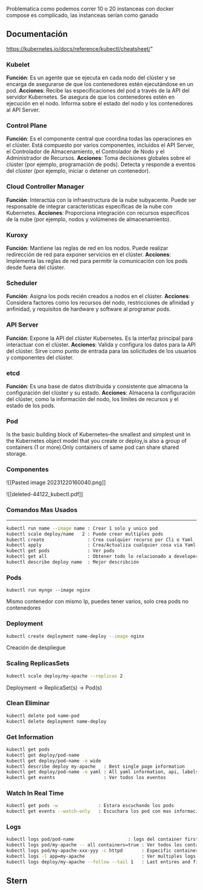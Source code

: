 Problematica como podemos correr 10 o 20 instanceas con docker compose es complicado, las instanceas serían como ganado

## Documentación
https://kubernetes.io/docs/reference/kubectl/cheatsheet/"



### Kubelet
  **Función**: Es un agente que se ejecuta en cada nodo del clúster y se encarga de asegurarse de que los contenedores estén ejecutándose en un pod.
  **Acciones**:
      Recibe las especificaciones del pod a través de la API del servidor Kubernetes.
      Se asegura de que los contenedores estén en ejecución en el nodo.
      Informa sobre el estado del nodo y los contenedores al API Server.
### Control Plane 
  **Función**: Es el componente central que coordina todas las operaciones en el clúster. Está compuesto por varios componentes, incluidos el API Server, el Controlador de Almacenamiento, el Controlador de Nodo y el Administrador de Recursos.
  **Acciones**:
      Toma decisiones globales sobre el clúster (por ejemplo, programación de pods).
      Detecta y responde a eventos del clúster (por ejemplo, iniciar o detener un contenedor).
### Cloud Controller Manager 
  **Función**: Interactúa con la infraestructura de la nube subyacente. Puede ser responsable de integrar características específicas de la nube con Kubernetes.
  **Acciones**:
      Proporciona integración con recursos específicos de la nube (por ejemplo, nodos y volúmenes de almacenamiento).
### Kuroxy 
  **Función**: Mantiene las reglas de red en los nodos. Puede realizar redirección de red para exponer servicios en el clúster.
  **Acciones**:
      Implementa las reglas de red para permitir la comunicación con los pods desde fuera del clúster.
### Scheduler 
  **Función**: Asigna los pods recién creados a nodos en el clúster.
  **Acciones**:
      Considera factores como los recursos del nodo, restricciones de afinidad y anfinidad, y requisitos de hardware y software al programar pods.
### API Server 
  **Función**: Expone la API del clúster Kubernetes. Es la interfaz principal para interactuar con el clúster.
  **Acciones**:
      Valida y configura los datos para la API del clúster.
      Sirve como punto de entrada para las solicitudes de los usuarios y componentes del clúster.
### etcd 
  **Función**: Es una base de datos distribuida y consistente que almacena la configuración del clúster y su estado.
  **Acciones**:
      Almacena la configuración del clúster, como la información del nodo, los límites de recursos y el estado de los pods.

### Pod
Is the basic building block of Kubern­­et­e­s–the smallest and simplest unit in the Kubernetes object model that you create or deploy,is also a group of containers (1 or more).Only containers of same pod can share shared storage.

### Componentes
![[Pasted image 20231220160040.png]]

![[deleted-44122_kubectl.pdf]]

### Comandos Mas Usados
---
```bash
kubectl run name --image name : Crear 1 solo y unico pod
kubectl scale deploy/name   2 : Puede crear multiples pods
kubectl create                : Crea cualquier recurso por Cli o Yaml
kubectl apply                 : Crea/Actualiza cualquier cosa via Yaml
kubectl get pods              : Ver pods
kubectl get all               : Obtener todo lo relacionado a developer
kubectl describe deploy name  : Mejor describción
```

### Pods
```
kubectl run myngx --image nginx
```
Mismo contenedor con mismo Ip, puedes tener varios, solo crea pods no contenedores

### Deployment
```bash
kubectl create deployment name-deploy --image nginx
```
Creación de despliegue

### Scaling ReplicasSets
```bash
kubectl scale deploy/my-apache --replicas 2
```
Deployment -> ReplicaSet(s) -> Pod(s)

### Clean Eliminar 
```bash
kubectl delete pod name-pod
kubectl delete deployment name-deploy
```

### Get Information
```bash
kubectl get pods
kubectl get deploy/pod-name
kubectl get deploy/pod-name -o wide
kubectl describe deploy my-apache   : Best single page information
kubectl get deploy/pod-name -o yaml : All yaml information, api, labels
kubectl get events                  : Ver todos los eventos
```

### Watch In Real Time
```bash
kubectl get pods -w               : Estara escuchando los pods
kubectl get events --watch-only   : Escuchara los pod con mas información
```

### Logs
```bash
kubectl logs pod/pod-name                    : logs del container first only
kubectl logs pod/my-apache -- all containers=true : Ver todos los containers
kubectl logs pod/my-apache-xxx-yyy -c httpd       : Especific container pod
kubectl logs -l app=my-apache                     : Ver multiples logs 
kubectl logs deploy/my-apache --follow --tail 1   : Last entires and firsts
```

## Stern
